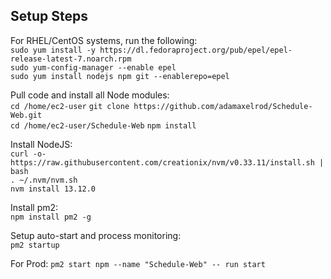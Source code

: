 ## Setup Steps

For RHEL/CentOS systems, run the following:<br />
`sudo yum install -y https://dl.fedoraproject.org/pub/epel/epel-release-latest-7.noarch.rpm` <br />
`sudo yum-config-manager --enable epel` <br />
`sudo yum install nodejs npm git --enablerepo=epel` <br />

Pull code and install all Node modules: <br />
`cd /home/ec2-user`
`git clone https://github.com/adamaxelrod/Schedule-Web.git`<br />
`cd /home/ec2-user/Schedule-Web`
`npm install`

Install NodeJS: <br />
`curl -o- https://raw.githubusercontent.com/creationix/nvm/v0.33.11/install.sh | bash` <br />
`. ~/.nvm/nvm.sh`<br />
`nvm install 13.12.0` <br />

Install pm2: <br />
`npm install pm2 -g` <br />

Setup auto-start and process monitoring: <br />
`pm2 startup` <br />

For Prod:
`pm2 start npm --name "Schedule-Web" -- run start` <br />



